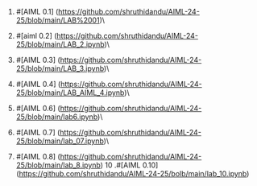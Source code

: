 1. #[AIML 0.1] (https://github.com/shruthidandu/AIML-24-25/blob/main/LAB%2001)\
2. #[aiml 0.2] (https://github.com/shruthidandu/AIML-24-25/blob/main/LAB_2.ipynb)\
3. #[AIML 0.3] (https://github.com/shruthidandu/AIML-24-25/blob/main/LAB_3.ipynb)\
4. #[AIML 0.4] (https://github.com/shruthidandu/AIML-24-25/blob/main/LAB_AIML_4.ipynb)\

6. #[AIML 0.6] (https://github.com/shruthidandu/AIML-24-25/blob/main/lab6.ipynb)\
7. #[AIML 0.7] (https://github.com/shruthidandu/AIML-24-25/blob/main/lab_07.ipynb)\
8. #[AIML 0.8]  (https://github.com/shruthidandu/AIML-24-25/blob/main/lab_8.ipynb)
10 .#[AIML 0.10] (https://github.com/shruthidandu/AIML-24-25/bolb/main/lab_10.ipynb) 
